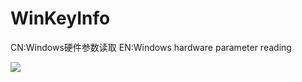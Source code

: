 # WinKeyInfo
CN:Windows硬件参数读取   EN:Windows hardware parameter reading

[![](https://img.shields.io/badge/MIT-license-brightgreen.svg)](https://github.com/CodeHack-V/WinKeyInfo/blob/main/LICENSE)
